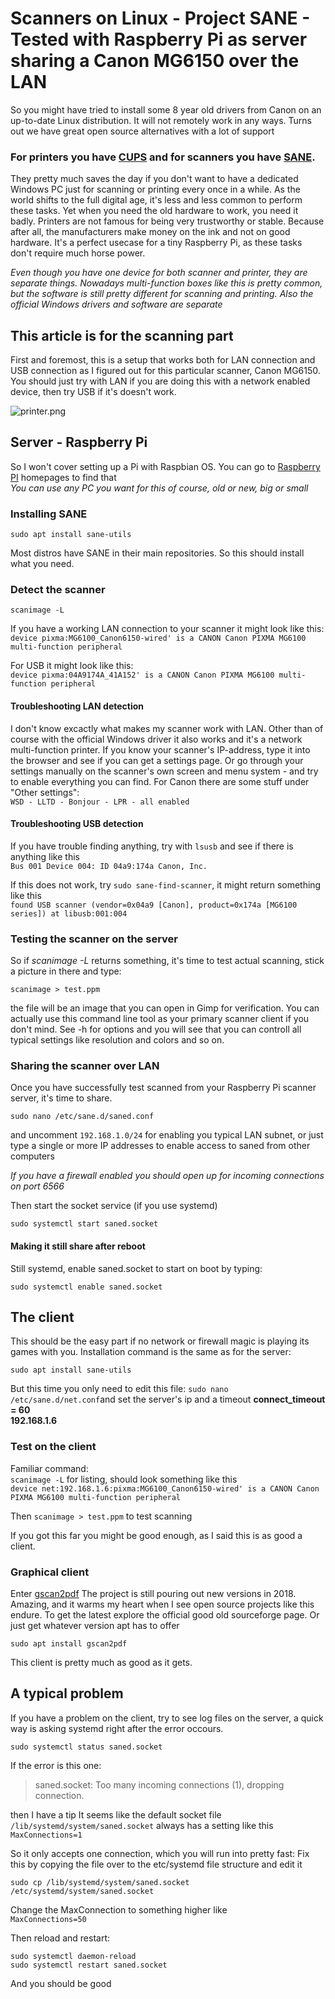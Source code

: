 # Scanners on Linux - Project SANE - Tested with Raspberry Pi as server sharing a Canon MG6150 over the LAN

So you might have tried to install some 8 year old drivers from Canon on an up-to-date Linux distribution. It will not remotely work in any ways. Turns out we have great open source alternatives with a lot of support

### For printers you have [CUPS](https://www.cups.org/) and for scanners you have [SANE](http://www.sane-project.org/).

They pretty much saves the day if you don't want to have a dedicated Windows PC just for scanning or printing every once in a while. As the world shifts to the full digital age, it's less and less common to perform these tasks. Yet when you need the old hardware to work, you need it badly. Printers are not famous for being very trustworthy or stable. Because after all, the manufacturers make money on the ink and not on good hardware. It's a perfect usecase for a tiny Raspberry Pi, as these tasks don't require much horse power.

*Even though you have one device for both scanner and printer, they are separate things. Nowadays multi-function boxes like this is pretty common, but the software is still pretty different for scanning and printing. Also the official Windows drivers and software are separate*

## This article is for the scanning part

First and foremost, this is a setup that works both for LAN connection and USB connection as I figured out for this particular scanner, Canon MG6150. You should just try with LAN if you are doing this with a network enabled device, then try USB if it's doesn't work.

![printer.png](https://steemitimages.com/DQmR3VFrFyUDzUfJA2CZ7cVn5wABEBuvESkwsPNdzmQRdmN/printer.png)

## Server - Raspberry Pi
So I won't cover setting up a Pi with Raspbian OS. You can go to [Raspberry PI](https://www.raspberrypi.org/downloads/raspbian/) homepages to find that  
*You can use any PC you want for this of course, old or new, big or small*
### Installing SANE
```terminal
sudo apt install sane-utils
```
Most distros have SANE in their main repositories. So this should install what you need.

### Detect the scanner
```terminal
scanimage -L
```

If you have a working LAN connection to your scanner it might look like this:  
`device pixma:MG6100_Canon6150-wired' is a CANON Canon PIXMA MG6100 multi-function peripheral`

For USB it might look like this:  
`device pixma:04A9174A_41A152' is a CANON Canon PIXMA MG6100 multi-function peripheral`

#### Troubleshooting LAN detection
I don't know excactly what makes my scanner work with LAN. Other than of course with the official Windows driver it also works and it's a network multi-function printer.
If you know your scanner's IP-address, type it into the browser and see if you can get a settings page.
Or go through your settings manually on the scanner's own screen and menu system -
and try to enable everything you can find. For Canon there are some stuff under "Other settings":  
`WSD - LLTD - Bonjour - LPR - all enabled`

#### Troubleshooting USB detection
If you have trouble finding anything, try with `lsusb` and see if there is anything like this  
`Bus 001 Device 004: ID 04a9:174a Canon, Inc.`

If this does not work, try `sudo sane-find-scanner`, it might return something like this  
`found USB scanner (vendor=0x04a9 [Canon], product=0x174a [MG6100 series]) at libusb:001:004`

### Testing the scanner on the server
So if *scanimage -L* returns something, it's time to test actual scanning, stick a picture in there and type:  
```terminal
scanimage > test.ppm
```  
the file will be an image that you can open in Gimp for verification. You can actually use this command line tool as your primary scanner client if you don't mind. See -h for options and you will see that you can controll all typical settings like resolution and colors and so on.

### Sharing the scanner over LAN
Once you have successfully test scanned from your Raspberry Pi scanner server, it's time to share.
```terminal
sudo nano /etc/sane.d/saned.conf
```
and uncomment `192.168.1.0/24` for enabling you typical LAN subnet, or just type a single or more IP addresses to enable access to saned from other computers

*If you have a firewall enabled you should open up for incoming connections on port 6566*

Then start the socket service (if you use systemd)
```terminal
sudo systemctl start saned.socket
```

#### Making it still share after reboot
Still systemd, enable saned.socket to start on boot by typing:
```terminal
sudo systemctl enable saned.socket
```

## The client
This should be the easy part if no network or firewall magic is playing its games with you. Installation command is the same as for the server:
```terminal
sudo apt install sane-utils
```
But this time you only need to edit this file:
`sudo nano /etc/sane.d/net.conf`and set the server's ip and a timeout
**connect_timeout = 60**  
**192.168.1.6**

### Test on the client
Familiar command:  
`scanimage -L` for listing, should look something like this  
`device net:192.168.1.6:pixma:MG6100_Canon6150-wired' is a CANON Canon PIXMA MG6100 multi-function peripheral`

Then `scanimage > test.ppm` to test scanning

If you got this far you might be good enough, as I said this is as good a client.

### Graphical client
Enter [gscan2pdf](http://gscan2pdf.sourceforge.net/)
The project is still pouring out new versions in 2018. Amazing, and it warms my heart when I see open source projects like this endure. To get the latest explore the official good old sourceforge page. Or just get whatever version apt has to offer
```terminal
sudo apt install gscan2pdf
```
This client is pretty much as good as it gets.

## A typical problem
If you have a problem on the client, try to see log files on the server, a quick way is asking systemd right after the error occours.
```terminal
sudo systemctl status saned.socket
```

If the error is this one:
>saned.socket: Too many incoming connections (1), dropping connection.

then I have a tip
It seems like the default socket file `/lib/systemd/system/saned.socket` always has a setting like this  
`MaxConnections=1`

So it only accepts one connection, which you will run into pretty fast:
Fix this by copying the file over to the etc/systemd file structure and edit it
```terminal
sudo cp /lib/systemd/system/saned.socket /etc/systemd/system/saned.socket
```
Change the MaxConnection to something higher like  
`MaxConnections=50`

Then reload and restart:
```terminal
sudo systemctl daemon-reload
sudo systemctl restart saned.socket
```
And you should be good
